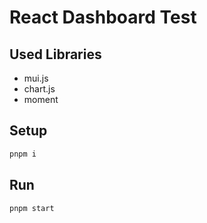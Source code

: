 # React Dashboard Test

## Used Libraries
- mui.js
- chart.js
- moment

## Setup 
```sh
pnpm i
```

## Run
```sh
pnpm start
```
